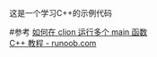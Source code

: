 这是一个学习C++的示例代码

#参考
[如何在 clion 运行多个 main 函数](https://blog.cugxuan.cn/2019/11/01/Software/multi-main-func-run-in-clion/)  
[C++ 教程 - runoob.com](https://www.runoob.com/cplusplus/cpp-pointers.html)  
